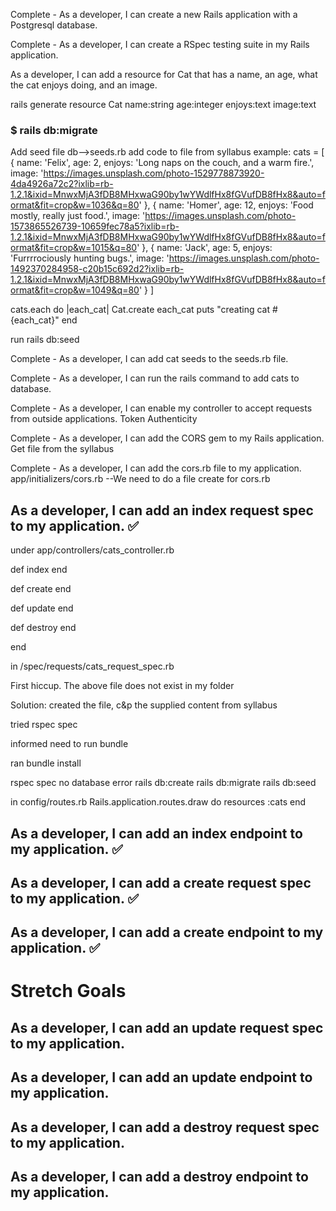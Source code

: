 Complete - As a developer, I can create a new Rails application with a Postgresql database.


Complete - As a developer, I can create a RSpec testing suite in my Rails application.


As a developer, I can add a resource for Cat that has a name, an age, what the cat enjoys doing, and an image.

rails generate resource Cat name:string age:integer enjoys:text image:text
###  $ rails db:migrate

Add seed file db-->seeds.rb
add code to file from syllabus
example:
cats = [
  {
    name: 'Felix',
    age: 2,
    enjoys: 'Long naps on the couch, and a warm fire.',
    image: 'https://images.unsplash.com/photo-1529778873920-4da4926a72c2?ixlib=rb-1.2.1&ixid=MnwxMjA3fDB8MHxwaG90by1wYWdlfHx8fGVufDB8fHx8&auto=format&fit=crop&w=1036&q=80'
  },
  {
    name: 'Homer',
    age: 12,
    enjoys: 'Food mostly, really just food.',
    image: 'https://images.unsplash.com/photo-1573865526739-10659fec78a5?ixlib=rb-1.2.1&ixid=MnwxMjA3fDB8MHxwaG90by1wYWdlfHx8fGVufDB8fHx8&auto=format&fit=crop&w=1015&q=80'
  },
  {
    name: 'Jack',
    age: 5,
    enjoys: 'Furrrrociously hunting bugs.',
    image: 'https://images.unsplash.com/photo-1492370284958-c20b15c692d2?ixlib=rb-1.2.1&ixid=MnwxMjA3fDB8MHxwaG90by1wYWdlfHx8fGVufDB8fHx8&auto=format&fit=crop&w=1049&q=80'
  }
]

cats.each do |each_cat|
  Cat.create each_cat
  puts "creating cat #{each_cat}"
end

run rails db:seed

Complete - As a developer, I can add cat seeds to the seeds.rb file.

Complete - As a developer, I can run the rails command to add cats to database.

Complete - As a developer, I can enable my controller to accept requests from outside applications. Token Authenticity

Complete - As a developer, I can add the CORS gem to my Rails application. Get file from the syllabus

Complete - As a developer, I can add the cors.rb file to my application. app/initializers/cors.rb --We need to do a file create for cors.rb

## As a developer, I can add an index request spec to my application. ✅
under app/controllers/cats_controller.rb

def index
  end

  def create
  end

  def update
  end

  def destroy
  end

end

in /spec/requests/cats_request_spec.rb

First hiccup. The above file does not exist in my folder

Solution: created the file, c&p the supplied content from syllabus

tried rspec spec

informed need to run bundle

ran bundle install

rspec spec  no database error
rails db:create
rails db:migrate
rails db:seed

in config/routes.rb
Rails.application.routes.draw do
  resources :cats
end


## As a developer, I can add an index endpoint to my application. ✅

## As a developer, I can add a create request spec to my application. ✅

## As a developer, I can add a create endpoint to my application. ✅


# Stretch Goals

## As a developer, I can add an update request spec to my application.

## As a developer, I can add an update endpoint to my application.

## As a developer, I can add a destroy request spec to my application.

## As a developer, I can add a destroy endpoint to my application.